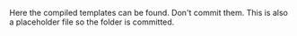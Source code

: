 Here the compiled templates can be found. Don't commit them. This is also a placeholder file so the folder is committed.
